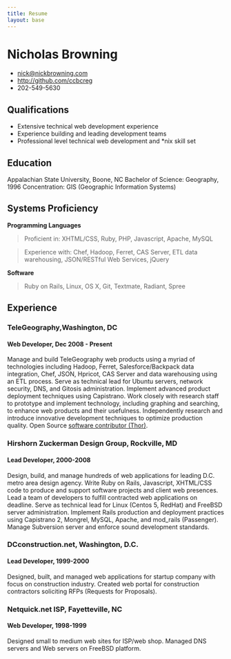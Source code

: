 ```yaml
---
title: Resume
layout: base
---
```


# Nicholas Browning

 * <nick@nickbrowning.com>
 * <http://github.com/ccbcreg>
 * 202-549-5630

## Qualifications

 * Extensive technical web development experience
 * Experience building and leading development teams
 * Professional level technical web development and *nix skill set

## Education

Appalachian State University, Boone, NC
Bachelor of Science: Geography, 1996
Concentration: GIS (Geographic Information Systems)

## Systems Proficiency

**Programming Languages**

 > Proficient in:  XHTML/CSS, Ruby, PHP, Javascript, Apache, MySQL

 > Experience with: Chef, Hadoop, Ferret, CAS Server, ETL data warehousing, JSON/RESTful Web Services, jQuery

**Software**

 > Ruby on Rails, Linux, OS X, Git, Textmate, Radiant, Spree

## Experience

### TeleGeography,Washington, DC

#### Web Developer, Dec 2008 - Present

Manage and build TeleGeography web products using a myriad of technologies including Hadoop, Ferret, Salesforce/Backpack data integration, Chef, JSON, Hpricot, CAS Server and data warehousing using an ETL process. Serve as technical lead for Ubuntu servers, network security, DNS, and Gitosis administration.  Implement advanced product deployment techniques using Capistrano. Work closely with research staff to prototype and implement technology, including graphing and searching, to enhance web products and their usefulness.  Independently research and introduce innovative development techniques to optimize production quality. Open Source [software contributor (Thor)](https://github.com/wycats/thor/contributors).


### Hirshorn Zuckerman Design Group, Rockville, MD

#### Lead Developer, 2000-2008

Design, build, and manage hundreds of web applications for leading D.C. metro area design agency.  Write Ruby on Rails, Javascript, XHTML/CSS code to produce and support software projects and client web presences.  Lead a team of developers to fulfill contracted web applications on deadline.  Serve as technical lead for Linux (Centos 5, RedHat) and FreeBSD server administration.  Implement Rails production and deployment practices using Capistrano 2, Mongrel, MySQL, Apache, and mod_rails (Passenger).  Manage Subversion server and enforce sound development standards.


### DCconstruction.net, Washington, D.C.

#### Lead Developer, 1999-2000

Designed, built, and managed web applications for startup company with focus on construction industry.  Created web portal for construction contractors soliciting RFPs (Requests for Proposals). 

### Netquick.net ISP, Fayetteville, NC

#### Web Developer, 1998-1999

Designed small to medium web sites for ISP/web shop.  Managed DNS servers and Web servers on FreeBSD platform.  


